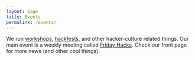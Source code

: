 ```yaml
---
layout: page
title: Events
permalink: /events/
---
```

We run <a href="http://school.nushackers.org">workshops</a>, <a href="http://hacknroll.nushackers.org">hackfests</a>, and other hacker-culture related things. Our main event is a weekly meeting called <a href="/fridayhacks/">Friday Hacks</a>. Check our front page for more news (and other cool things).
